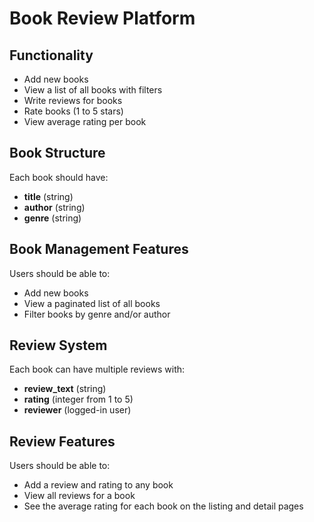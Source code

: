 # Book Review Platform

## Functionality

- Add new books
- View a list of all books with filters
- Write reviews for books
- Rate books (1 to 5 stars)
- View average rating per book

## Book Structure

Each book should have:

- **title** (string)
- **author** (string)
- **genre** (string)

## Book Management Features

Users should be able to:

- Add new books
- View a paginated list of all books
- Filter books by genre and/or author

## Review System

Each book can have multiple reviews with:

- **review_text** (string)
- **rating** (integer from 1 to 5)
- **reviewer** (logged-in user)

## Review Features

Users should be able to:

- Add a review and rating to any book
- View all reviews for a book
- See the average rating for each book on the listing and detail pages
